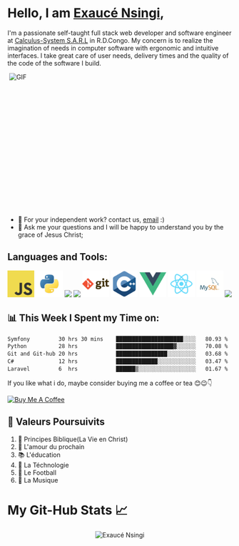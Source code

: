 # Hello, I am [Exaucé Nsingi](https://exaucensingi.com/), 
I'm a passionate self-taught full stack web developer and software engineer at [Calculus-System S.A.R.L](https://calculus-system.cd/) in R.D.Congo. My concern is to realize the imagination of needs in computer software with ergonomic and intuitive interfaces. I take great care of user needs, delivery times and the quality of the code of the software I build.


  <img align="right" alt="GIF" src="https://github.com/abhisheknaiidu/abhisheknaiidu/blob/master/code.gif?raw=true" width="500" height="320" />
  
- 💼 For your independent work? contact us, [email](mailto:nsingi.e@calculus-system.cd) :)
- 💬 Ask me your questions and I will be happy to understand you by the grace of Jesus Christ;

## Languages and Tools:

<code><img height="60" src="https://raw.githubusercontent.com/github/explore/80688e429a7d4ef2fca1e82350fe8e3517d3494d/topics/javascript/javascript.png"></code>
<code><img height="60" src="https://raw.githubusercontent.com/github/explore/80688e429a7d4ef2fca1e82350fe8e3517d3494d/topics/python/python.png"></code>
<code><img height="60" src="https://symfony.com/logos/symfony_black_03.png"></code>
<code><img height="60" src="https://www.gstatic.com/devrel-devsite/prod/v4f6b0c5b5f6a7a3440fca4dcbf5b8f4bfbdbb3e4e8a0d5b6b4e7b8c5e9c3d4e0/tensorflow/images/lockup.svg"></code>
<code><img height="60" src="https://raw.githubusercontent.com/github/explore/80688e429a7d4ef2fca1e82350fe8e3517d3494d/topics/git/git.png"></code>
<code><img height="60" src="https://raw.githubusercontent.com/github/explore/80688e429a7d4ef2fca1e82350fe8e3517d3494d/topics/cpp/cpp.png"></code>
<code><img height="60" src="https://raw.githubusercontent.com/github/explore/80688e429a7d4ef2fca1e82350fe8e3517d3494d/topics/vue/vue.png"></code>
<code><img height="60" src="https://raw.githubusercontent.com/github/explore/80688e429a7d4ef2fca1e82350fe8e3517d3494d/topics/react/react.png"></code>
<code><img height="60" src="https://raw.githubusercontent.com/github/explore/80688e429a7d4ef2fca1e82350fe8e3517d3494d/topics/mysql/mysql.png"></code>
<code><img height="60" src="https://laravel.com/img/logomark.min.svg"></code>


## 📊 This Week I Spent my Time on: 
<!--START_SECTION:waka-->

```txt
Symfony         30 hrs 30 mins    █████████████████████░░░░   80.93 %
Python          28 hrs            ██████████████████▓░░░░░░   70.08 %
Git and Git-hub 20 hrs            ████████████████░░░░░░░░░   03.68 %
C#              12 hrs            █████████████░░░░░░░░░░░░   03.47 %
Laravel         6  hrs            ██████▒░░░░░░░░░░░░░░░░░░   01.67 %
```

<!--END_SECTION:waka-->

If you like what i do, maybe consider buying me a coffee or tea 😊😉👇

<a href="https://www.buymeacoffee.com/exaucensinsi" target="_blank"><img src="https://cdn.buymeacoffee.com/buttons/v2/default-red.png" alt="Buy Me A Coffee" width="150" ></a>

## 🚧 Valeurs Poursuivits

1. 👼 Principes Biblique(La Vie en Christ)
2. 💝 L'amour du prochain
3. 📚 L'éducation
4. 📡 La Téchnologie
5. 🏅 Le Football
6. 🎸 La Musique

# My Git-Hub Stats 📈

<p align="center"> <img src="https://github-readme-stats.vercel.app/api?username=Exauce-Nsingi&show_icons=true&theme=gotham" alt="Exaucé Nsingi" />
<!--
**Exauce-Nsingi/Exauce-Nsingi** is a ✨ _special_ ✨ repository because its `README.md` (this file) appears on your GitHub profile.

Here are some ideas to get you started:

- 🔭 I’m currently working on ...
- 🌱 I’m currently learning ...
- 👯 I’m looking to collaborate on ...
- 🤔 I’m looking for help with ...
- 💬 Ask me about ...
- 📫 How to reach me: ...
- 😄 Pronouns: ...
- ⚡ Fun fact: ...
-->
